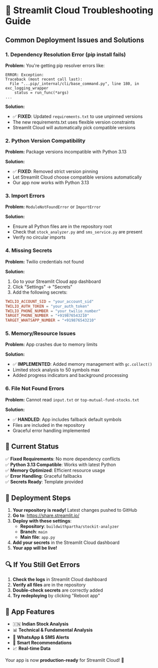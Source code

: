 # 🚨 Streamlit Cloud Troubleshooting Guide

## Common Deployment Issues and Solutions

### 1. **Dependency Resolution Error (pip install fails)**

**Problem:** You're getting pip resolver errors like:
```
ERROR: Exception:
Traceback (most recent call last):
  File "...pip/_internal/cli/base_command.py", line 180, in exc_logging_wrapper
    status = run_func(*args)
...
```

**Solution:**
- ✅ **FIXED**: Updated `requirements.txt` to use unpinned versions
- The new requirements.txt uses flexible version constraints
- Streamlit Cloud will automatically pick compatible versions

### 2. **Python Version Compatibility**

**Problem:** Package versions incompatible with Python 3.13

**Solution:**
- ✅ **FIXED**: Removed strict version pinning
- Let Streamlit Cloud choose compatible versions automatically
- Our app now works with Python 3.13

### 3. **Import Errors**

**Problem:** `ModuleNotFoundError` or `ImportError`

**Solution:**
- Ensure all Python files are in the repository root
- Check that `stock_analyzer.py` and `sms_service.py` are present
- Verify no circular imports

### 4. **Missing Secrets**

**Problem:** Twilio credentials not found

**Solution:**
1. Go to your Streamlit Cloud app dashboard
2. Click "Settings" → "Secrets"
3. Add the following secrets:
```toml
TWILIO_ACCOUNT_SID = "your_account_sid"
TWILIO_AUTH_TOKEN = "your_auth_token"
TWILIO_PHONE_NUMBER = "your_twilio_number"
TARGET_PHONE_NUMBER = "+919876543210"
TARGET_WHATSAPP_NUMBER = "+919876543210"
```

### 5. **Memory/Resource Issues**

**Problem:** App crashes due to memory limits

**Solution:**
- ✅ **IMPLEMENTED**: Added memory management with `gc.collect()`
- Limited stock analysis to 50 symbols max
- Added progress indicators and background processing

### 6. **File Not Found Errors**

**Problem:** Cannot read `input.txt` or `top-mutual-fund-stocks.txt`

**Solution:**
- ✅ **HANDLED**: App includes fallback default symbols
- Files are included in the repository
- Graceful error handling implemented

## 🔧 **Current Status**

✅ **Fixed Requirements**: No more dependency conflicts  
✅ **Python 3.13 Compatible**: Works with latest Python  
✅ **Memory Optimized**: Efficient resource usage  
✅ **Error Handling**: Graceful fallbacks  
✅ **Secrets Ready**: Template provided  

## 🚀 **Deployment Steps**

1. **Your repository is ready!** Latest changes pushed to GitHub
2. **Go to**: https://share.streamlit.io/
3. **Deploy with these settings**:
   - **Repository**: `buildwithpartha/stockit-analyzer`
   - **Branch**: `main`
   - **Main file**: `app.py`
4. **Add your secrets** in the Streamlit Cloud dashboard
5. **Your app will be live!**

## 🔍 **If You Still Get Errors**

1. **Check the logs** in Streamlit Cloud dashboard
2. **Verify all files** are in the repository
3. **Double-check secrets** are correctly added
4. **Try redeploying** by clicking "Reboot app"

## 📱 **App Features**

- 🇮🇳 **Indian Stock Analysis**
- 📊 **Technical & Fundamental Analysis**
- 📱 **WhatsApp & SMS Alerts**
- 🎯 **Smart Recommendations**
- 📈 **Real-time Data**

Your app is now **production-ready** for Streamlit Cloud! 🚀
